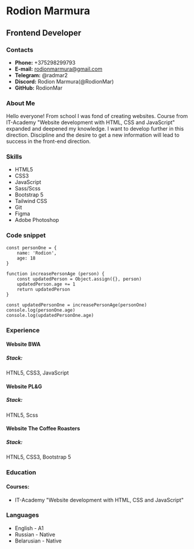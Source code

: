# Rodion Marmura

## Frontend Developer

### Contacts

* **Phone:** +375298299793
* **E-mail:** rodionmarmura@gmail.com
* **Telegram:** @radmar2 
* **Discord:** Rodion Marmura(@RodionMar) 
* **GitHub:** RodionMar 

### About Me

Hello everyone! From school I was fond of creating websites. Course from IT-Academy "Website development with HTML, CSS and JavaScript" expanded and deepened my knowledge. I want to develop further in this direction. Discipline and the desire to get a new information will lead to success in the front-end direction.

### Skills

* HTML5
* CSS3
* JavaScript
* Sass/Scss
* Bootstrap 5
* Tailwind CSS
* Git
* Figma
* Adobe Photoshop

### Code snippet

```
const personOne = {
    name: 'Rodion',
    age: 18
}

function increasePersonAge (person) {
    const updatedPerson = Object.assign({}, person)
    updatedPerson.age += 1
    return updatedPerson
}

const updatedPersonOne = increasePersonAge(personOne)
console.log(personOne.age)
console.log(updatedPersonOne.age)

```

### Experience

#### Website BWA

##### Stack:

HTNL5, CSS3, JavaScript

#### Website PL&G

##### Stack:

HTNL5, Scss

#### Website The Coffee Roasters

##### Stack:

HTNL5, CSS3, Bootstrap 5

### Education

#### Courses:

* IT-Academy "Website development with HTML, CSS and JavaScript"

### Languages

* English - A1
* Russian - Native
* Belarusian - Native